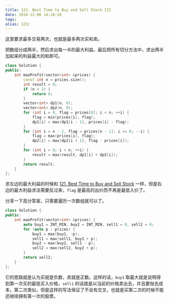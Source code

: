 ```yaml
---
title: 123. Best Time to Buy and Sell Stock III
date: 2018-12-06 14:18:19
tags:
alias: 123/
---
```


这里要求最多交易两次，也就是最多两次买和卖。

<!--more-->

把数组分成两半，然后求出每一半的最大利益。最后把所有切分方法中，求出两半加起来的利益最大的和即可。

```cpp
class Solution {
public:
    int maxProfit(vector<int> &prices) {
        const int n = prices.size();
        int result = 0;
        if (n < 2) {
            return 0;
        }
        vector<int> dp1(n, 0);
        vector<int> dp2(n, 0);
        for (int i = 0, flag = prices[0]; i < n; ++i) {
            flag = min(prices[i], flag);
            dp1[i] = max(dp1[i - 1], prices[i] - flag);
        }
        for (int i = n - 2, flag = prices[n - 1]; i >= 0; --i) {
            flag = max(prices[i], flag);
            dp2[i] = max(dp2[i + 1], flag - prices[i]);
        }
        for (int i = 0; i < n; ++i) {
            result = max(result, dp1[i] + dp2[i]);
        }
        return result;
    }
};
```

求左边的最大利益的时候和 [121. Best Time to Buy and Sell Stock](/best-time-to-buy-and-sell-stock/) 一样，但是右边的最大利益求法需要反过来，`flag` 是最高的出价而不再是最低入价了。

分享一下高分答案，只需要遍历一次数组就可以了。

```cpp
class Solution {
public:
    int maxProfit(vector<int> &prices) {
        auto buy1 = INT_MIN, buy2 = INT_MIN, sell1 = 0, sell2 = 0;
        for (auto p : prices) {
            buy1 = max(buy1, -p);
            sell1 = max(sell1, buy1 + p);
            buy2 = max(buy2, sell1 - p);
            sell2 = max(sell2, buy2 + p);
        }
        return sell2;
    }
};
```

它的思路就是认为买就是负数，卖就是正数。这样的话，`buy1` 取最大就是说明得到第一次买的最低买入价格，`sell1` 的话就是以当前的价格卖出去，并且要抛去成本。第二次类似，但是这样的写法保证了不会有交叉，也就是买第二次的时候不能还继续拥有第一次的股票。
